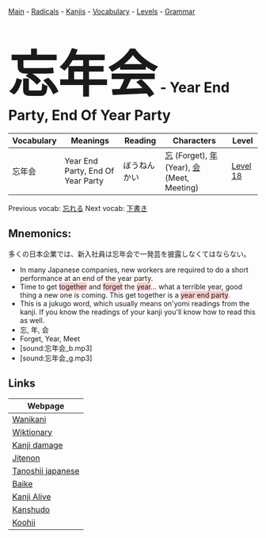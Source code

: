 <style> bigfont {font-size: 100px}</style>
[Main](../README.md) -
[Radicals](../radicals.md) -
[Kanjis](../kanjis.md) -
[Vocabulary](../vocabulary.md) -
[Levels](../levels.md) -
[Grammar](../grammar.md)
# <bigfont> 忘年会</bigfont> - Year End Party, End Of Year Party 

| Vocabulary | Meanings | Reading | Characters | Level |
| --- | --- | --- | --- | --- |
| 忘年会 | Year End Party, End Of Year Party | ぼうねんかい |  [忘](../kanjis/忘.md) (Forget), [年](../kanjis/年.md) (Year), [会](../kanjis/会.md) (Meet, Meeting) | [Level 18](../levels/wk_level18.md) |

Previous vocab: [忘れる](忘れる.md) Next vocab: [下書き](下書き.md) 

## Mnemonics:
多くの日本企業では、新入社員は忘年会で一発芸を披露しなくてはならない。
* In many Japanese companies, new workers are required to do a short performance at an end of the year party.
* Time to get <span style="background-color:#ffcccb"> together</span> and <span style="background-color:#ffcccb"> forget</span> the <span style="background-color:#ffcccb"> year</span>... what a terrible year, good thing a new one is coming. This get together is a <span style="background-color:#ffcccb"> year end party</span>.
* This is a jukugo word, which usually means on'yomi readings from the kanji. If you know the readings of your kanji you'll know how to read this as well.
* 忘, 年, 会
* Forget, Year, Meet
* [sound:忘年会_b.mp3]
* [sound:忘年会_g.mp3]


## Links 

| Webpage |
| --- |
| [Wanikani          ](https://www.wanikani.com/kanji/忘年会) |
| [Wiktionary        ](https://en.wiktionary.org/wiki/忘年会) |
| [Kanji damage      ](http://www.kanjidamage.com/kanji/search?utf8=✓&q=忘年会) |
| [Jitenon           ](https://jitenon.com/kanji/忘年会) |
| [Tanoshii japanese ](https://www.tanoshiijapanese.com/dictionary/kanji.cfm?k=忘年会) |
| [Baike             ](https://baike.baidu.com/item/忘年会) |
| [Kanji Alive       ](https://app.kanjialive.com/忘年会) |
| [Kanshudo          ](https://www.kanshudo.com/searchmn?q=忘年会) |
| [Koohii            ](https://kanji.koohii.com/study/kanji/忘年会) |
